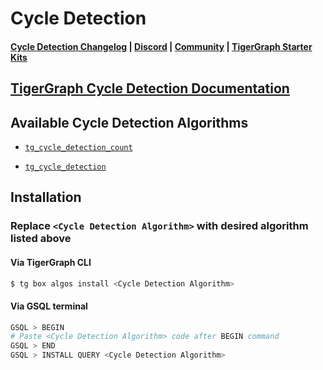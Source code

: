 
# Cycle Detection

#### [Cycle Detection Changelog](https://github.com/karimsaraipour/gsql-graph-algorithms/blob/master/algorithms/Path/cycle_detection/CHANGELOG.md) | [Discord](https://discord.gg/vFbmPyvJJN) | [Community](https://community.tigergraph.com) | [TigerGraph Starter Kits](https://github.com/zrougamed/TigerGraph-Starter-Kits-Parser)

## [TigerGraph Cycle Detection Documentation](https://docs.tigergraph.com/tigergraph-platform-overview/graph-algorithm-library#cycle-detection)

## Available Cycle Detection Algorithms 

* [`tg_cycle_detection_count`](https://github.com/karimsaraipour/gsql-graph-algorithms/blob/master/algorithms/Path/cycle_detection/tg_cycle_detection_count.gsql)

* [`tg_cycle_detection`](https://github.com/karimsaraipour/gsql-graph-algorithms/blob/master/algorithms/Path/cycle_detection/tg_cycle_detection.gsql)

## Installation 

### Replace `<Cycle Detection Algorithm>` with desired algorithm listed above 

#### Via TigerGraph CLI

```bash
$ tg box algos install <Cycle Detection Algorithm>
```

#### Via GSQL terminal

```bash
GSQL > BEGIN
# Paste <Cycle Detection Algorithm> code after BEGIN command
GSQL > END 
GSQL > INSTALL QUERY <Cycle Detection Algorithm>
```